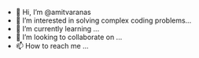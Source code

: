 - 👋 Hi, I’m @amitvaranas
- 👀 I’m interested in solving complex coding problems...
- 🌱 I’m currently learning ...
- 💞️ I’m looking to collaborate on ...
- 📫 How to reach me ...

<!---
amitvaranas/amitvaranas is a ✨ special ✨ repository because its `README.md` (this file) appears on your GitHub profile.
You can click the Preview link to take a look at your changes.
--->
